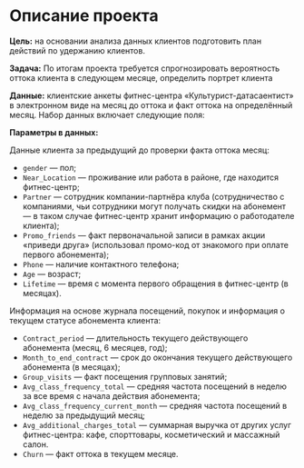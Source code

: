 # Описание проекта

**Цель:** на основании анализа данных клиентов подготовить план действий по удержанию клиентов.

**Задача:**
По итогам проекта требуется спрогнозировать вероятность оттока клиента в следующем месяце, определить портрет клиента

**Данные:** клиентские анкеты фитнес-центра «Культурист-датасаентист» в электронном виде на месяц до оттока и факт оттока на определённый месяц. Набор данных включает следующие поля:

**Параметры в данных:**  

Данные клиента за предыдущий до проверки факта оттока месяц:  

-  `gender` — пол;  
-  `Near_Location` — проживание или работа в районе, где находится фитнес-центр;  
-  `Partner` — сотрудник компании-партнёра клуба (сотрудничество с компаниями, чьи сотрудники могут получать скидки на абонемент — в таком случае фитнес-центр хранит информацию о работодателе клиента);  
-  `Promo_friends` — факт первоначальной записи в рамках акции «приведи друга» (использовал промо-код от знакомого при оплате первого абонемента);  
-  `Phone` — наличие контактного телефона;  
-  `Age` — возраст;  
-  `Lifetime` — время с момента первого обращения в фитнес-центр (в месяцах).  

Информация на основе журнала посещений, покупок и информация о текущем статусе абонемента клиента:  
-  `Contract_period` — длительность текущего действующего абонемента (месяц, 6 месяцев, год);  
-  `Month_to_end_contract` — срок до окончания текущего действующего абонемента (в месяцах);  
-  `Group_visits` — факт посещения групповых занятий;  
-  `Avg_class_frequency_total` — средняя частота посещений в неделю за все время с начала действия абонемента;  
-  `Avg_class_frequency_current_month` — средняя частота посещений в неделю за предыдущий месяц;  
-  `Avg_additional_charges_total` — суммарная выручка от других услуг фитнес-центра: кафе, спорттовары, косметический и массажный салон.  
-   `Churn` — факт оттока в текущем месяце.  

